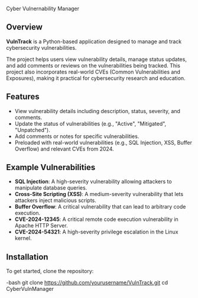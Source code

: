 Cyber Vulnernability Manager

## Overview

**VulnTrack** is a Python-based application designed to manage and track cybersecurity vulnerabilities. 

The project helps users view vulnerability details, manage status updates, and add comments or reviews on the vulnerabilities being tracked. This project also incorporates real-world CVEs (Common Vulnerabilities and Exposures), making it practical for cybersecurity research and education.

## Features

- View vulnerability details including description, status, severity, and comments.
- Update the status of vulnerabilities (e.g., "Active", "Mitigated", "Unpatched").
- Add comments or notes for specific vulnerabilities.
- Preloaded with real-world vulnerabilities (e.g., SQL Injection, XSS, Buffer Overflow) and relevant CVEs from 2024.

## Example Vulnerabilities

- **SQL Injection**: A high-severity vulnerability allowing attackers to manipulate database queries.
- **Cross-Site Scripting (XSS)**: A medium-severity vulnerability that lets attackers inject malicious scripts.
- **Buffer Overflow**: A critical vulnerability that can lead to arbitrary code execution.
- **CVE-2024-12345**: A critical remote code execution vulnerability in Apache HTTP Server.
- **CVE-2024-54321**: A high-severity privilege escalation in the Linux kernel.

## Installation

To get started, clone the repository:

-bash
git clone https://github.com/yourusername/VulnTrack.git
cd CyberVulnManager
